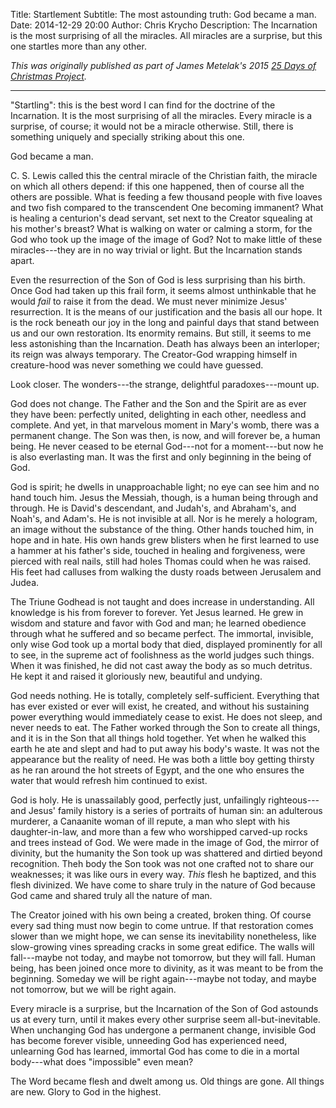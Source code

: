 Title: Startlement
Subtitle: The most astounding truth: God became a man.
Date: 2014-12-29 20:00
Author: Chris Krycho
Description: The Incarnation is the most surprising of all the miracles. All miracles are a surprise, but this one startles more than any other.

<i class="editorial">This was originally published as part of James Metelak's
2015 [25 Days of Christmas Project].</i>

[25 Days of Christmas Project]: http://headpiecestraw.blogspot.com/

---

"Startling": this is the best word I can find for the doctrine of the
Incarnation. It is the most surprising of all the miracles. Every miracle is a
surprise, of course; it would not be a miracle otherwise. Still, there is
something uniquely and specially striking about this one.

God became a man.

C. S. Lewis called this the central miracle of the Christian faith, the miracle
on which all others depend: if this one happened, then of course all the others
are possible. What is feeding a few thousand people with five loaves and two
fish compared to the transcendent One becoming immanent? What is healing a
centurion's dead servant, set next to the Creator squealing at his mother's
breast? What is walking on water or calming a storm, for the God who took up the
image of the image of God? Not to make little of these miracles---they are in no
way trivial or light. But the Incarnation stands apart.

Even the resurrection of the Son of God is less surprising than his birth. Once
God had taken up this frail form, it seems almost unthinkable that he would
*fail* to raise it from the dead. We must never minimize Jesus' resurrection. It
is the means of our justification and the basis all our hope. It is the rock
beneath our joy in the long and painful days that stand between us and our own
restoration. Its enormity remains. But still, it seems to me less astonishing
than the Incarnation. Death has always been an interloper; its reign was always
temporary. The Creator-God wrapping himself in creature-hood was never something
we could have guessed.

Look closer. The wonders---the strange, delightful paradoxes---mount up.

God does not change. The Father and the Son and the Spirit are as ever they have
been: perfectly united, delighting in each other, needless and complete. And
yet, in that marvelous moment in Mary's womb, there was a permanent change. The
Son was then, is now, and will forever be, a human being. He never ceased to be
eternal God---not for a moment---but now he is also everlasting man. It was the
first and only beginning in the being of God.

God is spirit; he dwells in unapproachable light; no eye can see him and no hand
touch him. Jesus the Messiah, though, is a human being through and through. He
is David's descendant, and Judah's, and Abraham's, and Noah's, and Adam's. He is
not invisible at all. Nor is he merely a hologram, an image without the
substance of the thing. Other hands touched him, in hope and in hate. His own
hands grew blisters when he first learned to use a hammer at his father's side,
touched in healing and forgiveness, were pierced with real nails, still had
holes Thomas could when he was raised. His feet had calluses from walking the
dusty roads between Jerusalem and Judea.

The Triune Godhead is not taught and does increase in understanding. All
knowledge is his from forever to forever. Yet Jesus learned. He grew in wisdom
and stature and favor with God and man; he learned obedience through what he
suffered and so became perfect. The immortal, invisible, only wise God took up a
mortal body that died, displayed prominently for all to see, in the supreme act
of foolishness as the world judges such things. When it was finished, he did not
cast away the body as so much detritus. He kept it and raised it gloriously new,
beautiful and undying.

God needs nothing. He is totally, completely self-sufficient. Everything that
has ever existed or ever will exist, he created, and without his sustaining
power everything would immediately cease to exist. He does not sleep, and never
needs to eat. The Father worked through the Son to create all things, and it is
in the Son that all things hold together. Yet when he walked this earth he ate
and slept and had to put away his body's waste. It was not the appearance but
the reality of need. He was both a little boy getting thirsty as he ran around
the hot streets of Egypt, and the one who ensures the water that would refresh
him continued to exist.

God is holy. He is unassailably good, perfectly just, unfailingly
righteous---and Jesus' family history is a series of portraits of human sin: an
adulterous murderer, a Canaanite woman of ill repute, a man who slept with his
daughter-in-law, and more than a few who worshipped carved-up rocks and trees
instead of God. We were made in the image of God, the mirror of divinity, but
the humanity the Son took up was shattered and dirtied beyond recognition. Theh
body the Son took was not one crafted not to share our weaknesses; it was like
ours in every way. *This* flesh he baptized, and this flesh divinized. We have
come to share truly in the nature of God because God came and shared truly all
the nature of man.

The Creator joined with his own being a created, broken thing. Of course every
sad thing must now begin to come untrue. If that restoration comes slower than
we might hope, we can sense its inevitability nonetheless, like slow-growing
vines spreading cracks in some great edifice. The walls will fall---maybe not
today, and maybe not tomorrow, but they will fall. Human being, has been joined
once more to divinity, as it was meant to be from the beginning. Someday we will
be right again---maybe not today, and maybe not tomorrow, but we will be right
again.

Every miracle is a surprise, but the Incarnation of the Son of God astounds us
at every turn, until it makes every other surprise seem all-but-inevitable. When
unchanging God has undergone a permanent change, invisible God has become
forever visible, unneeding God has experienced need, unlearning God has learned,
immortal God has come to die in a mortal body---what does "impossible" even
mean?

The Word became flesh and dwelt among us. Old things are gone. All things are
new. Glory to God in the highest.